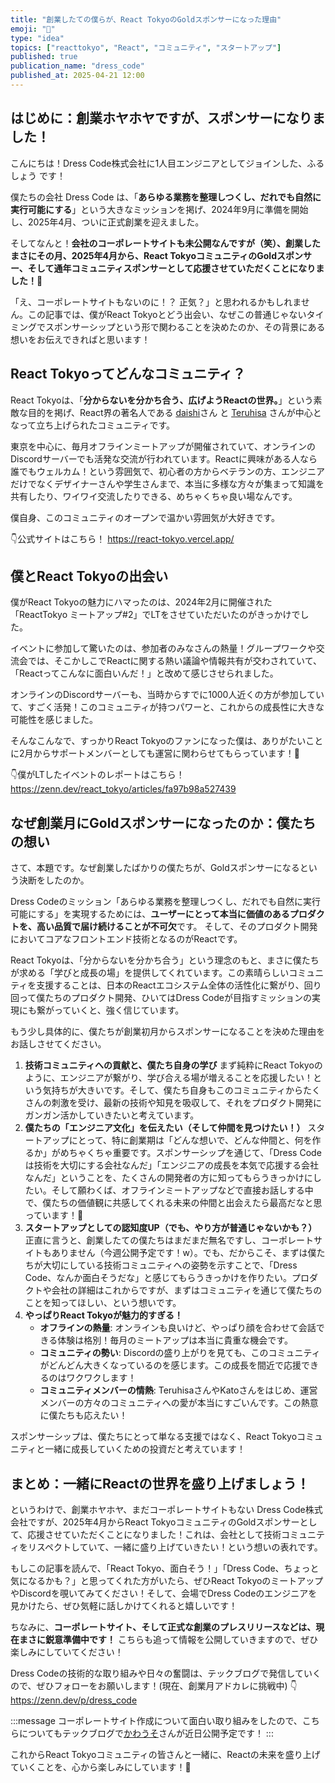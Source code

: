 ```yaml
---
title: "創業したての僕らが、React TokyoのGoldスポンサーになった理由"
emoji: "🚀"
type: "idea"
topics: ["reacttokyo", "React", "コミュニティ", "スタートアップ"]
published: true
publication_name: "dress_code"
published_at: 2025-04-21 12:00
---
```

## はじめに：創業ホヤホヤですが、スポンサーになりました！

こんにちは！Dress Code株式会社に1人目エンジニアとしてジョインした、ふるしょう です！

僕たちの会社 Dress Code は、「**あらゆる業務を整理しつくし、だれでも⾃然に実⾏可能にする**」という大きなミッションを掲げ、2024年9月に準備を開始し、2025年4月、ついに正式創業を迎えました。

そしてなんと！**会社のコーポレートサイトも未公開なんですが（笑）、創業したまさにその月、2025年4月から、React TokyoコミュニティのGoldスポンサー、そして通年コミュニティスポンサーとして応援させていただくことになりました！🎉**

「え、コーポレートサイトもないのに！？ 正気？」と思われるかもしれません。この記事では、僕がReact Tokyoとどう出会い、なぜこの普通じゃないタイミングでスポンサーシップという形で関わることを決めたのか、その背景にある想いをお伝えできればと思います！

## React Tokyoってどんなコミュニティ？

React Tokyoは、「**分からないを分かち合う、広げようReactの世界。**」という素敵な目的を掲げ、React界の著名人である [daishi](https://zenn.dev/dai_shi)さん と [Teruhisa](https://zenn.dev/tell_y) さんが中心となって立ち上げられたコミュニティです。

東京を中心に、毎月オフラインミートアップが開催されていて、オンラインのDiscordサーバーでも活発な交流が行われています。Reactに興味がある人なら誰でもウェルカム！という雰囲気で、初心者の方からベテランの方、エンジニアだけでなくデザイナーさんや学生さんまで、本当に多様な方々が集まって知識を共有したり、ワイワイ交流したりできる、めちゃくちゃ良い場なんです。

僕自身、このコミュニティのオープンで温かい雰囲気が大好きです。

👇公式サイトはこちら！
https://react-tokyo.vercel.app/

## 僕とReact Tokyoの出会い

僕がReact Tokyoの魅力にハマったのは、2024年2月に開催された「ReactTokyo ミートアップ#2」でLTをさせていただいたのがきっかけでした。

イベントに参加して驚いたのは、参加者のみなさんの熱量！グループワークや交流会では、そこかしこでReactに関する熱い議論や情報共有が交わされていて、「Reactってこんなに面白いんだ！」と改めて感じさせられました。

オンラインのDiscordサーバーも、当時からすでに1000人近くの方が参加していて、すごく活発！このコミュニティが持つパワーと、これからの成長性に大きな可能性を感じました。

そんなこんなで、すっかりReact Tokyoのファンになった僕は、ありがたいことに2月からサポートメンバーとしても運営に関わらせてもらっています！💪

👇僕がLTしたイベントのレポートはこちら！
https://zenn.dev/react_tokyo/articles/fa97b98a527439

## なぜ創業月にGoldスポンサーになったのか：僕たちの想い

さて、本題です。なぜ創業したばかりの僕たちが、Goldスポンサーになるという決断をしたのか。

Dress Codeのミッション「あらゆる業務を整理しつくし、だれでも⾃然に実⾏可能にする」を実現するためには、**ユーザーにとって本当に価値のあるプロダクトを、高い品質で届け続けることが不可欠**です。
そして、そのプロダクト開発においてコアなフロントエンド技術となるのがReactです。

React Tokyoは、「分からないを分かち合う」という理念のもと、まさに僕たちが求める「学びと成長の場」を提供してくれています。この素晴らしいコミュニティを支援することは、日本のReactエコシステム全体の活性化に繋がり、回り回って僕たちのプロダクト開発、ひいてはDress Codeが目指すミッションの実現にも繋がっていくと、強く信じています。

もう少し具体的に、僕たちが創業初月からスポンサーになることを決めた理由をお話しさせてください。

1.  **技術コミュニティへの貢献と、僕たち自身の学び**
    まず純粋にReact Tokyoのように、エンジニアが繋がり、学び合える場が増えることを応援したい！という気持ちが大きいです。そして、僕たち自身もこのコミュニティからたくさんの刺激を受け、最新の技術や知見を吸収して、それをプロダクト開発にガンガン活かしていきたいと考えています。
2.  **僕たちの「エンジニア文化」を伝えたい（そして仲間を見つけたい！）**
     スタートアップにとって、特に創業期は「どんな想いで、どんな仲間と、何を作るか」がめちゃくちゃ重要です。スポンサーシップを通じて、「Dress Codeは技術を大切にする会社なんだ」「エンジニアの成長を本気で応援する会社なんだ」ということを、たくさんの開発者の方に知ってもらうきっかけにしたい。そして願わくば、オフラインミートアップなどで直接お話しする中で、僕たちの価値観に共感してくれる未来の仲間と出会えたら最高だなと思っています！🤝
3.  **スタートアップとしての認知度UP（でも、やり方が普通じゃないかも？）**
    正直に言うと、創業したての僕たちはまだまだ無名ですし、コーポレートサイトもありません（今週公開予定です！w）。でも、だからこそ、まずは僕たちが大切にしている技術コミュニティへの姿勢を示すことで、「Dress Code、なんか面白そうだな」と感じてもらうきっかけを作りたい。プロダクトや会社の詳細はこれからですが、まずはコミュニティを通じて僕たちのことを知ってほしい、という想いです。
4.  **やっぱりReact Tokyoが魅力的すぎる！**
    *   **オフラインの熱量**: オンラインも良いけど、やっぱり顔を合わせて会話できる体験は格別！毎月のミートアップは本当に貴重な機会です。
    *   **コミュニティの勢い**: Discordの盛り上がりを見ても、このコミュニティがどんどん大きくなっているのを感じます。この成長を間近で応援できるのはワクワクします！
    *   **コミュニティメンバーの情熱**: TeruhisaさんやKatoさんをはじめ、運営メンバーの方々のコミュニティへの愛が本当にすごいんです。この熱意に僕たちも応えたい！

スポンサーシップは、僕たちにとって単なる支援ではなく、React Tokyoコミュニティと一緒に成長していくための投資だと考えています！

## まとめ：一緒にReactの世界を盛り上げましょう！

というわけで、創業ホヤホヤ、まだコーポレートサイトもない Dress Code株式会社ですが、2025年4月からReact TokyoコミュニティのGoldスポンサーとして、応援させていただくことになりました！これは、会社として技術コミュニティをリスペクトしていて、一緒に盛り上げていきたい！という想いの表れです。

もしこの記事を読んで、「React Tokyo、面白そう！」「Dress Code、ちょっと気になるかも？」と思ってくれた方がいたら、ぜひReact TokyoのミートアップやDiscordを覗いてみてください！そして、会場でDress Codeのエンジニアを見かけたら、ぜひ気軽に話しかけてくれると嬉しいです！

ちなみに、**コーポレートサイト、そして正式な創業のプレスリリースなどは、現在まさに鋭意準備中です！** こちらも追って情報を公開していきますので、ぜひ楽しみにしていてください！


Dress Codeの技術的な取り組みや日々の奮闘は、テックブログで発信していくので、ぜひフォローをお願いします！(現在、創業月アドカレに挑戦中) 👇
https://zenn.dev/p/dress_code

:::message
コーポレートサイト作成について面白い取り組みをしたので、こちらについてもテックブログで[かわうそ](https://zenn.dev/syoryu89)さんが近日公開予定です！
:::

これからReact Tokyoコミュニティの皆さんと一緒に、Reactの未来を盛り上げていくことを、心から楽しみにしています！🚀
